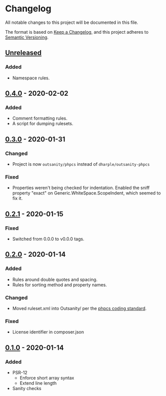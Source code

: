 # Changelog
All notable changes to this project will be documented in this file.

The format is based on [Keep a Changelog](https://keepachangelog.com/en/1.0.0/),
and this project adheres to [Semantic Versioning](https://semver.org/spec/v2.0.0.html).

## [Unreleased]
### Added
- Namespace rules.

## [0.4.0] - 2020-02-02
### Added
- Comment formatting rules.
- A script for dumping rulesets.

## [0.3.0] - 2020-01-31
### Changed
- Project is now `outsanity/phpcs` instead of `dharple/outsanity-phpcs`

### Fixed
- Properties weren't being checked for indentation.  Enabled the sniff property
  "exact" on Generic.WhiteSpace.ScopeIndent, which seemed to fix it.

## [0.2.1] - 2020-01-15
### Fixed
- Switched from 0.0.0 to v0.0.0 tags.

## [0.2.0] - 2020-01-14
### Added
- Rules around double quotes and spacing.
- Rules for sorting method and property names.

### Changed
- Moved ruleset.xml into Outsanity/ per the [phpcs coding standard].

### Fixed
- License identifier in composer.json

## [0.1.0] - 2020-01-14
### Added
- PSR-12
  - Enforce short array syntax
  - Extend line length
- Sanity checks

[Unreleased]: https://github.com/dharple/outsanity-phpcs/compare/v0.4.0...main
[0.4.0]: https://github.com/dharple/outsanity-phpcs/compare/v0.3.0...v0.4.0
[0.3.0]: https://github.com/dharple/outsanity-phpcs/compare/v0.2.1...v0.3.0
[0.2.1]: https://github.com/dharple/outsanity-phpcs/compare/v0.2.0...v0.2.1
[0.2.0]: https://github.com/dharple/outsanity-phpcs/compare/v0.1.0...v0.2.0
[0.1.0]: https://github.com/dharple/outsanity-phpcs/releases/tag/v0.1.0

[phpcs coding standard]: https://github.com/squizlabs/PHP_CodeSniffer/wiki/Coding-Standard-Tutorial
